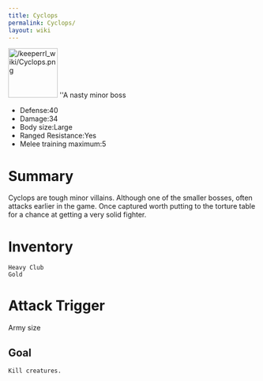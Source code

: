 ```yaml
---
title: Cyclops
permalink: Cyclops/
layout: wiki
---
```


<img src="/keeperrl_wiki/Cyclops.png" title="fig:/keeperrl_wiki/Cyclops.png" alt="/keeperrl_wiki/Cyclops.png" width="100" />
''A nasty minor boss

-   Defense:40
-   Damage:34
-   Body size:Large
-   Ranged Resistance:Yes
-   Melee training maximum:5

Summary
=======

Cyclops are tough minor villains. Although one of the smaller bosses,
often attacks earlier in the game. Once captured worth putting to the
torture table for a chance at getting a very solid fighter.

Inventory
=========

`Heavy Club`  
`Gold`

Attack Trigger
==============

Army size

Goal
----

`Kill creatures.`
